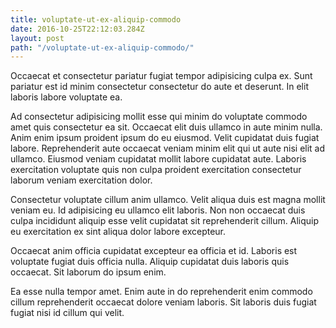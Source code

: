 ```yaml
---
title: voluptate-ut-ex-aliquip-commodo
date: 2016-10-25T22:12:03.284Z
layout: post
path: "/voluptate-ut-ex-aliquip-commodo/"
---
```


Occaecat et consectetur pariatur fugiat tempor adipisicing culpa ex. Sunt pariatur est id minim consectetur consectetur do aute et deserunt. In elit laboris labore voluptate ea.

Ad consectetur adipisicing mollit esse qui minim do voluptate commodo amet quis consectetur ea sit. Occaecat elit duis ullamco in aute minim nulla. Anim enim ipsum proident ipsum do eu eiusmod. Velit cupidatat duis fugiat labore. Reprehenderit aute occaecat veniam minim elit qui ut aute nisi elit ad ullamco. Eiusmod veniam cupidatat mollit labore cupidatat aute. Laboris exercitation voluptate quis non culpa proident exercitation consectetur laborum veniam exercitation dolor.

Consectetur voluptate cillum anim ullamco. Velit aliqua duis est magna mollit veniam eu. Id adipisicing eu ullamco elit laboris. Non non occaecat duis culpa incididunt aliquip esse velit cupidatat sit reprehenderit cillum. Aliquip eu exercitation ex sint aliqua dolor labore excepteur.

Occaecat anim officia cupidatat excepteur ea officia et id. Laboris est voluptate fugiat duis officia nulla. Aliquip cupidatat duis laboris quis occaecat. Sit laborum do ipsum enim.

Ea esse nulla tempor amet. Enim aute in do reprehenderit enim commodo cillum reprehenderit occaecat dolore veniam laboris. Sit laboris duis fugiat fugiat nisi id cillum qui velit.